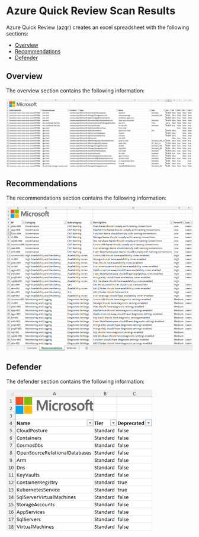 # Azure Quick Review Scan Results

Azure Quick Review (azqr) creates an excel spreadsheet with the following sections:

* [Overview](#overview)
* [Recommendations](#recommendations)
* [Defender](#defender)

## Overview

The overview section contains the following information:

![overview](img/overview.png)

## Recommendations

The recommendations section contains the following information:

![recommendations](img/recommendations.png)

## Defender

The defender section contains the following information:

![defender](img/defender.png)